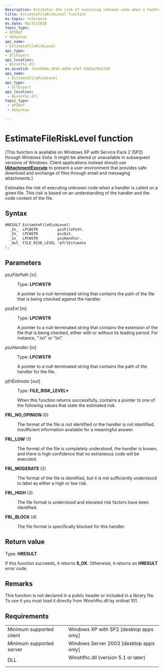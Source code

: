 ```yaml
---
Description: Estimates the risk of executing unknown code when a handler is called on a given file. This risk is based on an understanding of the handler and the code content of the file.
title: EstimateFileRiskLevel function
ms.topic: reference
ms.date: 05/31/2018
topic_type: 
- APIRef
- kbSyntax
api_name: 
- EstimateFileRiskLevel
api_type: 
- DllExport
api_location: 
- Winshfhc.dll
ms.assetid: 33a5589a-201b-4d94-afbf-5965a39e2748
api_name: 
 - EstimateFileRiskLevel
api_type: 
 - DllExport
api_location: 
 - Winshfhc.dll
topic_type: 
 - APIRef
 - kbSyntax

---
```


# EstimateFileRiskLevel function

\[This function is available on Windows XP with Service Pack 2 (SP2) through Windows Vista. It might be altered or unavailable in subsequent versions of Windows. Client applications instead should use [**IAttachmentExecute**](/windows/desktop/api/shobjidl_core/nn-shobjidl_core-iattachmentexecute) to present a user environment that provides safe download and exchange of files through email and messaging attachments.\]

Estimates the risk of executing unknown code when a handler is called on a given file. This risk is based on an understanding of the handler and the code content of the file.

## Syntax


```C++
HRESULT EstimateFileRiskLevel(
  _In_  LPCWSTR         pszFilePath,
  _In_  LPCWSTR         pszExt,
  _In_  LPCWSTR         pszHandler,
  _Out_ FILE_RISK_LEVEL *pfrlEstimate
);
```



## Parameters

<dl> <dt>

*pszFilePath* \[in\]
</dt> <dd>

Type: **LPCWSTR**

A pointer to a null-terminated string that contains the path of the file that is being checked against the handler.

</dd> <dt>

*pszExt* \[in\]
</dt> <dd>

Type: **LPCWSTR**

A pointer to a null-terminated string that contains the extension of the file that is being checked, either with or without its leading period. For instance, ".txt" or "txt".

</dd> <dt>

*pszHandler* \[in\]
</dt> <dd>

Type: **LPCWSTR**

A pointer to a null-terminated string that contains the path of the handler for the file.

</dd> <dt>

*pfrlEstimate* \[out\]
</dt> <dd>

Type: **FILE\_RISK\_LEVEL\***

When this function returns successfully, contains a pointer to one of the following values that state the estimated risk.

<dt>

<span id="FRL_NO_OPINION"></span><span id="frl_no_opinion"></span>

<span id="FRL_NO_OPINION"></span><span id="frl_no_opinion"></span>**FRL\_NO\_OPINION** (0)


</dt> <dd>

The format of the file is not identified or the handler is not identified. Insufficient information available for a meaningful answer.

</dd> <dt>

<span id="FRL_LOW"></span><span id="frl_low"></span>

<span id="FRL_LOW"></span><span id="frl_low"></span>**FRL\_LOW** (1)


</dt> <dd>

The format of the file is completely understood, the handler is known, and there is high confidence that no extraneous code will be executed.

</dd> <dt>

<span id="FRL_MODERATE"></span><span id="frl_moderate"></span>

<span id="FRL_MODERATE"></span><span id="frl_moderate"></span>**FRL\_MODERATE** (2)


</dt> <dd>

The format of the file is identified, but it is not sufficiently understood to label as either a high or low risk.

</dd> <dt>

<span id="FRL_HIGH"></span><span id="frl_high"></span>

<span id="FRL_HIGH"></span><span id="frl_high"></span>**FRL\_HIGH** (3)


</dt> <dd>

The file format is understood and elevated risk factors have been identified.

</dd> <dt>

<span id="FRL_BLOCK"></span><span id="frl_block"></span>

<span id="FRL_BLOCK"></span><span id="frl_block"></span>**FRL\_BLOCK** (4)


</dt> <dd>

The file format is specifically blocked for this handler.

</dd> </dl> </dd> </dl>

## Return value

Type: **HRESULT**

If this function succeeds, it returns **S\_OK**. Otherwise, it returns an **HRESULT** error code.

## Remarks

This function is not declared in a public header or included in a library file. To use it you must load it directly from Winshfhc.dll by ordinal 101.

## Requirements



|                                     |                                                                                                                |
|-------------------------------------|----------------------------------------------------------------------------------------------------------------|
| Minimum supported client<br/> | Windows XP with SP2 \[desktop apps only\]<br/>                                                           |
| Minimum supported server<br/> | Windows Server 2003 \[desktop apps only\]<br/>                                                           |
| DLL<br/>                      | <dl> <dt>Winshfhc.dll (version 5.1 or later)</dt> </dl> |



 

 




